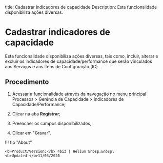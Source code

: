 title: Cadastrar indicadores de capacidade
Description: Esta funcionalidade disponibiliza ações diversas.
# Cadastrar indicadores de capacidade

Esta funcionalidade disponibiliza ações diversas, tais como, incluir, alterar e excluir os indicadores de capacidade/performance que serão vinculados aos Serviços e aos Itens de Configuração (IC).

Procedimento
----------------

1.  Acessar a funcionalidade através da navegação no menu principal Processos \>
    Gerência de Capacidade \> Indicadores de Capacidade/Performance;

2.  Clicar na aba **Registrar**;

3.  Preencher os campos disponibilizados;

4.  Clicar em "Gravar".  

!!! tip "About"

    <b>Product/Version:</b> 4biz | Helium &nbsp;&nbsp;
    <b>Updated:</b>11/03/2020
